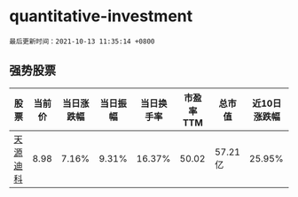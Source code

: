 # quantitative-investment

`最后更新时间：2021-10-13 11:35:14 +0800`

## 强势股票

|股票|当前价|当日涨跌幅|当日振幅|当日换手率|市盈率TTM|总市值|近10日涨跌幅|
|----|----|----|----|----|----|----|----|
|[天源迪科](https://xueqiu.com/S/SZ300047)|8.98|7.16%|9.31%|16.37%|50.02|57.21亿|25.95%|
